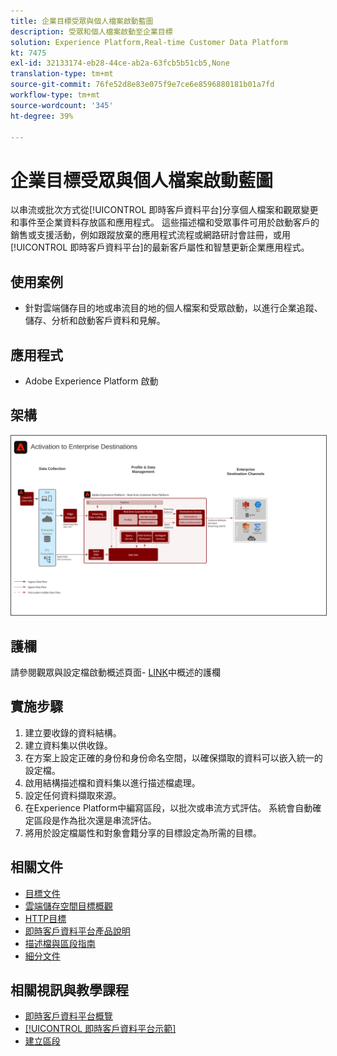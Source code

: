 ```yaml
---
title: 企業目標受眾與個人檔案啟動藍圖
description: 受眾和個人檔案啟動至企業目標
solution: Experience Platform,Real-time Customer Data Platform
kt: 7475
exl-id: 32133174-eb28-44ce-ab2a-63fcb5b51cb5,None
translation-type: tm+mt
source-git-commit: 76fe52d8e83e075f9e7ce6e8596880181b01a7fd
workflow-type: tm+mt
source-wordcount: '345'
ht-degree: 39%

---
```


# 企業目標受眾與個人檔案啟動藍圖

以串流或批次方式從[!UICONTROL 即時客戶資料平台]分享個人檔案和觀眾變更和事件至企業資料存放區和應用程式。 這些描述檔和受眾事件可用於啟動客戶的銷售或支援活動，例如跟蹤放棄的應用程式流程或網路研討會註冊，或用[!UICONTROL 即時客戶資料平台]的最新客戶屬性和智慧更新企業應用程式。

## 使用案例

* 針對雲端儲存目的地或串流目的地的個人檔案和受眾啟動，以進行企業追蹤、儲存、分析和啟動客戶資料和見解。

## 應用程式

* Adobe Experience Platform 啟動

## 架構

<img src="assets/enterprise_destination_activation.svg" alt="企業啟動方案的參考架構" style="border:1px solid #4a4a4a" />

## 護欄

請參閱觀眾與設定檔啟動概述頁面- [LINK](overview.md)中概述的護欄

## 實施步驟

1. 建立要收錄的資料結構。
1. 建立資料集以供收錄。
1. 在方案上設定正確的身份和身份命名空間，以確保擷取的資料可以嵌入統一的設定檔。
1. 啟用結構描述檔和資料集以進行描述檔處理。
1. 設定任何資料擷取來源。
1. 在Experience Platform中編寫區段，以批次或串流方式評估。 系統會自動確定區段是作為批次還是串流評估。
1. 將用於設定檔屬性和對象會籍分享的目標設定為所需的目標。

## 相關文件

* [目標文件](https://experienceleague.adobe.com/docs/experience-platform/destinations/catalog/overview.html?lang=zh-Hant)
* [雲端儲存空間目標概觀](https://experienceleague.adobe.com/docs/experience-platform/destinations/catalog/cloud-storage/overview.html?lang=en#catalog)
* [HTTP目標](https://experienceleague.adobe.com/docs/experience-platform/destinations/catalog/http-destination.html?lang=en#overview)
* [即時客戶資料平台產品說明](https://helpx.adobe.com/tw/legal/product-descriptions/real-time-customer-data-platform.html)
* [描述檔與區段指南](https://experienceleague.adobe.com/docs/experience-platform/profile/guardrails.html?lang=zh-Hant)
* [細分文件](https://experienceleague.adobe.com/docs/experience-platform/segmentation/api/streaming-segmentation.html?lang=zh-Hant)

## 相關視訊與教學課程

* [即時客戶資料平台概覽](https://experienceleague.adobe.com/docs/platform-learn/tutorials/application-services/rtcdp/understanding-the-real-time-customer-data-platform.html?lang=zh-Hant)
* [[!UICONTROL 即時客戶資料平台示範]](https://experienceleague.adobe.com/docs/platform-learn/tutorials/application-services/rtcdp/demo.html?lang=zh-Hant)
* [建立區段](https://experienceleague.adobe.com/docs/platform-learn/tutorials/segments/create-segments.html?lang=zh-Hant)
